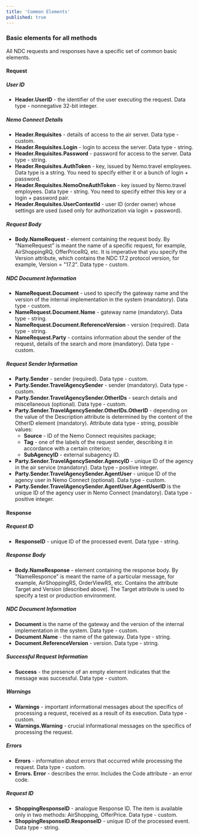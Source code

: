```yaml
---
title: 'Common Elements'
published: true
---
```


### Basic elements for all methods
All NDC requests and responses have a specific set of common basic elements.

#### Request

##### User ID
-  **Header.UserID** - the identifier of the user executing the request. Data type - nonnegative 32-bit integer.

##### Nemo Connect Details
-  **Header.Requisites** - details of access to the air server. Data type - custom.
-  **Header.Requisites.Login** - login to access the server. Data type - string.
-  **Header.Requisites.Password** - password for access to the server. Data type - string.
-  **Header.Requisites.AuthToken** - key, issued by Nemo.travel employees. Data type is a string. You need to specify either it or a bunch of login + password.
-  **Header.Requisites.NemoOneAuthToken** - key issued by Nemo.travel employees. Data type - string. You need to specify either this key or a login + password pair.
-  **Header.Requisites.UserContextId** - user ID (order owner) whose settings are used (used only for authorization via login + password).

##### Request Body
-  **Body.NameRequest** - element containing the request body. By "NameRequest" is meant the name of a specific request, for example, AirShoppingRQ, OfferPriceRQ, etc. It is imperative that you specify the Version attribute, which contains the NDC 17.2 protocol version, for example, Version = "17.2". Data type - custom.

##### NDC Document Information
- **NameRequest.Document** - used to specify the gateway name and the version of the internal implementation in the system (mandatory). Data type - custom.
- **NameRequest.Document.Name** - gateway name (mandatory). Data type - string.
- **NameRequest.Document.ReferenceVersion** - version (required). Data type - string.
- **NameRequest.Party** - contains information about the sender of the request, details of the search and more (mandatory). Data type - custom.

##### Request Sender Information
-  **Party.Sender** - sender (required). Data type - custom.
-  **Party.Sender.TravelAgencySender** - sender (mandatory). Data type - custom.
-  **Party.Sender.TravelAgencySender.OtherIDs** - search details and miscellaneous (optional). Data type - custom.
-  **Party.Sender.TravelAgencySender.OtherIDs.OtherID** - depending on the value of the Description attribute is determined by the content of the OtherID element (mandatory). Attribute data type - string, possible values:
    - **Source** - ID of the Nemo Connect requisites package;
    - **Tag** - one of the labels of the request sender, describing it in accordance with a certain criterion;
    - **SubAgencyID** - external subagency ID.
-  **Party.Sender.TravelAgencySender.AgencyID** - unique ID of the agency in the air service (mandatory). Data type - positive integer.
-  **Party.Sender.TravelAgencySender.AgentUser** - unique ID of the agency user in Nemo Connect (optional). Data type - custom.
-  **Party.Sender.TravelAgencySender.AgentUser.AgentUserID** is the unique ID of the agency user in Nemo Connect (mandatory). Data type - positive integer.

#### Response

##### Request ID
-  **ResponseID** - unique ID of the processed event. Data type - string.

##### Response Body
-  **Body.NameResponse** - element containing the response body. By "NameResponce" is meant the name of a particular message, for example, AirShoppingRS, OrderViewRS, etc. Contains the attribute Target and Version (described above). The Target attribute is used to specify a test or production environment.

##### NDC Document Information
-  **Document** is the name of the gateway and the version of the internal implementation in the system. Data type - custom.
-  **Document.Name** - the name of the gateway. Data type - string.
-  **Document.ReferenceVersion** - version. Data type - string.

##### Successful Request Information
-  **Success** - the presence of an empty element indicates that the message was successful. Data type - custom.

##### Warnings
-  **Warnings** - important informational messages about the specifics of processing a request, received as a result of its execution. Data type - custom.
-  **Warnings.Warning** - crucial informational messages on the specifics of processing the request.

##### Errors
-  **Errors** - information about errors that occurred while processing the request. Data type - custom.
-  **Errors. Error** - describes the error. Includes the Code attribute - an error code.

##### Request ID
-  **ShoppingResponseID** - analogue Response ID. The item is available only in two methods: AirShopping, OfferPrice. Data type - custom.
-  **ShoppingResponseID.ResponseID** - unique ID of the processed event. Data type - string.
